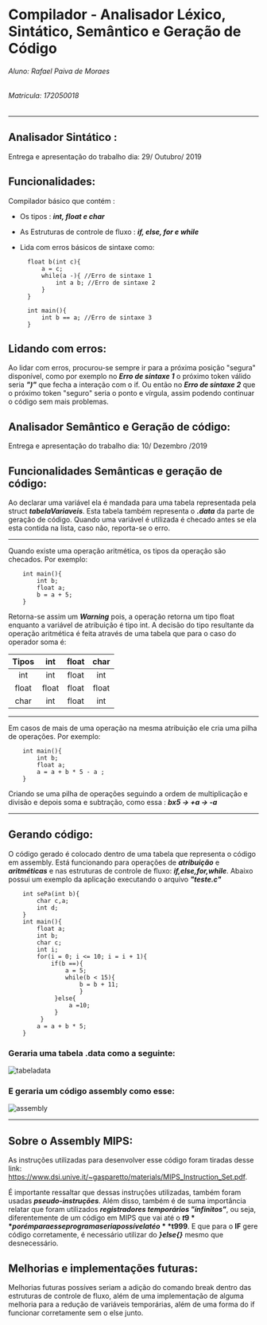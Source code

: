 # Compilador - Analisador Léxico, Sintático, Semântico e Geração de Código

###### Aluno: Rafael Paiva de Moraes
###### Matricula: 172050018
----
## Analisador Sintático : 
Entrega e apresentação do trabalho dia: 29/ Outubro/ 2019

## Funcionalidades:
Compilador básico que contém :
- Os tipos : ***int, float e char***
- As Estruturas de controle de fluxo  : ***if, else, for e while***
- Lida com erros básicos de sintaxe como:



        
        float b(int c){
            a = c;
            while(a -){ //Erro de sintaxe 1
                int a b; //Erro de sintaxe 2
            }
        }
        
        int main(){
            int b == a; //Erro de sintaxe 3
        }


## Lidando com erros:
Ao lidar com erros, procurou-se sempre ir para a próxima posição "segura" disponível, como por exemplo no ***Erro de sintaxe 1***  o próximo token válido seria ***")"*** que fecha a interação com o if. Ou então no ***Erro de sintaxe 2***  que o próximo token "seguro" seria o ponto e vírgula, assim podendo continuar o código sem mais problemas.

## Analisador Semântico e Geração de código: 
Entrega e apresentação do trabalho dia: 10/ Dezembro /2019

## Funcionalidades Semânticas e geração de código:
Ao declarar uma variável ela é mandada para uma tabela representada pela struct ***tabelaVariaveis***.
Esta tabela também representa o ***.data*** da parte de geração de código.
Quando uma variável é utilizada é checado antes se ela esta contida na lista, caso não, reporta-se o erro.

-----

Quando existe uma operação aritmética, os tipos da operação são checados.
Por exemplo:


        int main(){
            int b;
            float a;
            b = a + 5;
        }

Retorna-se assim um ***Warning*** pois, a operação retorna um tipo float enquanto a variável de atribuição é tipo int.
A decisão do tipo resultante da operação aritmética é feita através de uma tabela que para o caso do operador soma é:

Tipos | int | float | char
:-------: | :------: | :------: | :------:
int     | int | float | int
float    | float | float | float
char    | int | float | int


----

Em casos de mais de uma operação na mesma atribuição ele cria uma pilha de operações.
Por exemplo:


        int main(){
            int b;
            float a;
            a = a + b * 5 - a ;
        }
Criando se uma pilha de operações seguindo a ordem de multiplicação e divisão e depois soma e subtração,
como essa : ***bx5 ->  +a  -> -a***

----
## Gerando código:
O código gerado é colocado dentro de uma tabela que representa o código em assembly.
Está funcionando para operações de ***atribuição*** e ***aritméticas*** e nas estruturas de controle de fluxo: ***if,else,for,while***.
Abaixo possui um exemplo da aplicação executando o arquivo ***"teste.c"***



        int sePa(int b){
            char c,a;
            int d;
        }
        int main(){
            float a;
            int b;
            char c;
            int i;
            for(i = 0; i <= 10; i = i + 1){
                if(b ==){
                    a = 5;
                    while(b < 15){
                        b = b + 11;
                        }
                 }else{
                     a =10;
                 }
             }
            a = a + b * 5;
        }
        
        

### Geraria uma tabela .data como a seguinte:

![tabeladata](https://user-images.githubusercontent.com/50743654/69489391-5092dd80-0e56-11ea-9cf2-f42b43dc4808.png)

### E geraria um código assembly como esse:

![assembly](https://user-images.githubusercontent.com/50743654/69489525-132f4f80-0e58-11ea-88c2-9514a4aaaa14.png)


----
## Sobre o Assembly MIPS:

As instruções utilizadas para desenvolver esse código foram tiradas desse link: 
https://www.dsi.unive.it/~gasparetto/materials/MIPS_Instruction_Set.pdf.

É importante ressaltar que dessas instruções utilizadas, também foram usadas ***pseudo-instruções***.
Além disso, também é de suma importância relatar que foram utilizados ***registradores temporários "infinitos"***,
ou seja, diferentemente de um código em MIPS que vai até o **$t9** porém para esse programa seria possível até o **$t999**.
E que para o **IF** gere código corretamente, é necessário utilizar do ***}else{}*** mesmo que desnecessário.



## Melhorias e implementações futuras:
 Melhorias futuras possíves seriam a adição do comando break dentro das estruturas de controle de fluxo, além de uma implementação de alguma melhoria para a redução de variáveis temporárias, além de uma forma do if funcionar corretamente sem o else junto.

